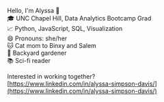 Hello, I'm Alyssa 👋
<br> 🎓 UNC Chapel Hill, Data Analytics Bootcamp Grad
<br> 📈 Python, JavaScript, SQL, Visualization
<br> 😄 Pronouns: she/her
<br> 🐱 Cat mom to Binxy and Salem
<br> 🌻 Backyard gardener
<br> 📚 Sci-fi reader

Interested in working together? 
<br> [https://www.linkedin.com/in/alyssa-simpson-davis/](https://www.linkedin.com/in/alyssa-simpson-davis/)
